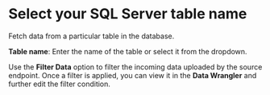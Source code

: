 # Select your SQL Server table name

Fetch data from a particular table in the database.&#x20;

**Table name**: Enter the name of the table or select it from the dropdown.&#x20;

Use the **Filter Data** option to filter the incoming data uploaded by the source endpoint. Once a filter is applied, you can view it in the **Data Wrangler** and further edit the filter condition.
